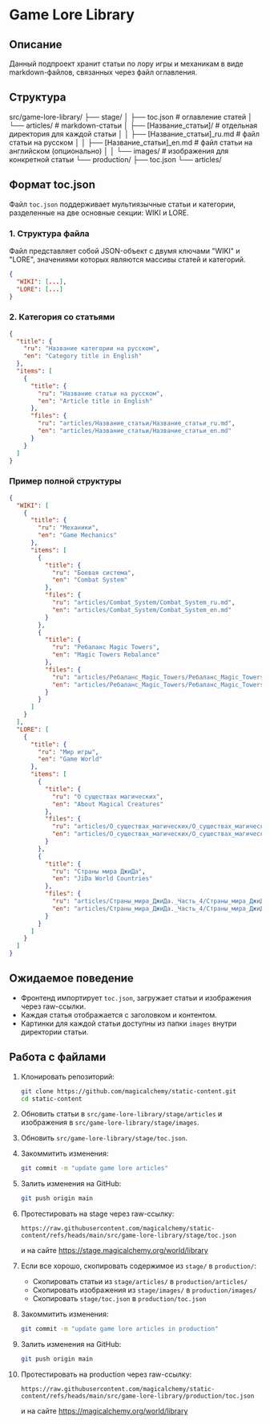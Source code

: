 # Game Lore Library

## Описание

Данный подпроект хранит статьи по лору игры и механикам в виде markdown-файлов, связанных через файл оглавления.

## Структура

src/game-lore-library/
├── stage/
│ ├── toc.json # оглавление статей
│ └── articles/ # markdown-статьи
│     ├── [Название_статьи]/ # отдельная директория для каждой статьи
│     │   ├── [Название_статьи]_ru.md # файл статьи на русском
│     │   ├── [Название_статьи]_en.md # файл статьи на английском (опционально)
│     │   └── images/ # изображения для конкретной статьи
└── production/
    ├── toc.json
    └── articles/

## Формат toc.json

Файл `toc.json` поддерживает мультиязычные статьи и категории, разделенные на две основные секции: WIKI и LORE.

### 1. Структура файла

Файл представляет собой JSON-объект с двумя ключами "WIKI" и "LORE", значениями которых являются массивы статей и категорий.

```json
{
  "WIKI": [...],
  "LORE": [...]
}
```

### 2. Категория со статьями

```json
{
  "title": {
    "ru": "Название категории на русском",
    "en": "Category title in English"
  },
  "items": [
    {
      "title": {
        "ru": "Название статьи на русском",
        "en": "Article title in English"
      },
      "files": {
        "ru": "articles/Название_статьи/Название_статьи_ru.md",
        "en": "articles/Название_статьи/Название_статьи_en.md"
      }
    }
  ]
}
```

### Пример полной структуры

```json
{
  "WIKI": [
    {
      "title": {
        "ru": "Механики",
        "en": "Game Mechanics"
      },
      "items": [
        {
          "title": {
            "ru": "Боевая система",
            "en": "Combat System"
          },
          "files": {
            "ru": "articles/Combat_System/Combat_System_ru.md",
            "en": "articles/Combat_System/Combat_System_en.md"
          }
        },
        {
          "title": {
            "ru": "Ребаланс Magic Towers",
            "en": "Magic Towers Rebalance"
          },
          "files": {
            "ru": "articles/Ребаланс_Magic_Towers/Ребаланс_Magic_Towers_ru.md",
            "en": "articles/Ребаланс_Magic_Towers/Ребаланс_Magic_Towers_en.md"
          }
        }
      ]
    }
  ],
  "LORE": [
    {
      "title": {
        "ru": "Мир игры",
        "en": "Game World"
      },
      "items": [
        {
          "title": {
            "ru": "О существах магических",
            "en": "About Magical Creatures"
          },
          "files": {
            "ru": "articles/О_существах_магических/О_существах_магических_ru.md",
            "en": "articles/О_существах_магических/О_существах_магических_en.md"
          }
        },
        {
          "title": {
            "ru": "Страны мира ДжиДа",
            "en": "JiDa World Countries"
          },
          "files": {
            "ru": "articles/Страны_мира_ДжиДа._Часть_4/Страны_мира_ДжиДа._Часть_4_ru.md",
            "en": "articles/Страны_мира_ДжиДа._Часть_4/Страны_мира_ДжиДа._Часть_4_en.md"
          }
        }
      ]
    }
  ]
}
```

## Ожидаемое поведение

- Фронтенд импортирует `toc.json`, загружает статьи и изображения через raw-ссылки.
- Каждая статья отображается с заголовком и контентом.
- Картинки для каждой статьи доступны из папки `images` внутри директории статьи.

## Работа с файлами

1. Клонировать репозиторий:

   ```bash
   git clone https://github.com/magicalchemy/static-content.git
   cd static-content
   ```

2. Обновить статьи в `src/game-lore-library/stage/articles` и изображения в `src/game-lore-library/stage/images`.

3. Обновить `src/game-lore-library/stage/toc.json`.

4. Закоммитить изменения:

   ```bash
   git commit -m "update game lore articles"
   ```

5. Залить изменения на GitHub:

   ```bash
   git push origin main
   ```

6. Протестировать на stage через raw-ссылку:

   ```
   https://raw.githubusercontent.com/magicalchemy/static-content/refs/heads/main/src/game-lore-library/stage/toc.json
   ```

   и на сайте https://stage.magicalchemy.org/world/library

7. Если все хорошо, скопировать содержимое из `stage/` в `production/`:

   - Скопировать статьи из `stage/articles/` в `production/articles/`
   - Скопировать изображения из `stage/images/` в `production/images/`
   - Скопировать `stage/toc.json` в `production/toc.json`

8. Закоммитить изменения:

   ```bash
   git commit -m "update game lore articles in production"
   ```

9. Залить изменения на GitHub:

   ```bash
   git push origin main
   ```

10. Протестировать на production через raw-ссылку:
    ```
    https://raw.githubusercontent.com/magicalchemy/static-content/refs/heads/main/src/game-lore-library/production/toc.json
    ```
    и на сайте https://magicalchemy.org/world/library
